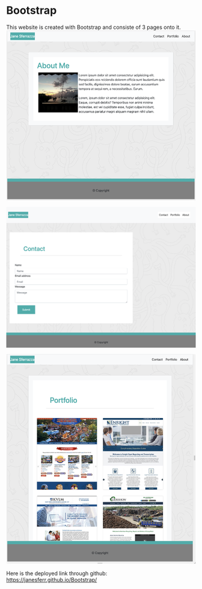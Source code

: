 # Bootstrap
This website is created with Bootstrap and consiste of 3 pages onto it.  
![the website screenshot of About me page](Assets/Images/Aboutme.png?raw=true "Screenshot of webpage for About me")

![the website screenshot of Contact page](Assets/Images/Contactpage.png?raw=true "Top screenshot of webpage")

![the website screenshot of Portofolio](Assets/Images/Portfolio.png?raw=true "Top screenshot of webpage")

Here is the deployed link through github: https://janesferr.github.io/Bootstrap/
